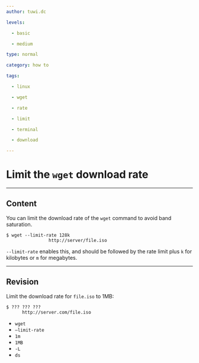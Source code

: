 ```yaml
---
author: tuwi.dc

levels:

  - basic

  - medium

type: normal

category: how to

tags:

  - linux

  - wget

  - rate

  - limit

  - terminal

  - download

---
```


# Limit the `wget` download rate

---
## Content

You can limit the download rate of the `wget` command to avoid band saturation.


```
$ wget --limit-rate 128k 
                http://server/file.iso
```

`--limit-rate` enables this, and should be followed by the rate limit plus `k` for kilobytes or `m` for megabytes.

---
## Revision

Limit the download rate for `file.iso`  to 1MB:
```
$ ??? ??? ??? 
      http://server.com/file.iso
```

* `wget`
* `—limit-rate`
* `1m`
* `1MB`
* `-L`
* `ds`

